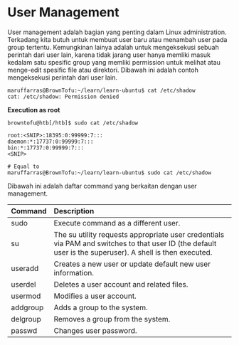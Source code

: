 # User Management
User management adalah bagian yang penting dalam Linux administration. Terkadang kita butuh untuk membuat user baru atau menambah user pada group tertentu. Kemungkinan lainya adalah untuk mengeksekusi sebuah perintah dari user lain, karena tidak jarang user hanya memliki masuk kedalam satu spesific group yang memliki permission untuk melihat atau menge-edit spesific file atau direktori. Dibawah ini adalah contoh mengeksekusi perintah dari user lain.


```shell
maruffarras@BrownTofu:~/learn/learn-ubuntu$ cat /etc/shadow
cat: /etc/shadow: Permission denied
```

**Execution as root**
```shell
browntofu@htb[/htb]$ sudo cat /etc/shadow

root:<SNIP>:18395:0:99999:7:::
daemon:*:17737:0:99999:7:::
bin:*:17737:0:99999:7:::
<SNIP>

# Equal to
maruffarras@BrownTofu:~/learn/learn-ubuntu$ sudo cat /etc/shadow
```

Dibawah ini adalah daftar command yang berkaitan dengan user management.

|Command|Description|
| :------ | :---- |
|sudo| 	Execute command as a different user.|
|su| 	The su utility requests appropriate user credentials via PAM and switches to that user ID (the default user is the superuser). A shell is then executed.|
|useradd| 	Creates a new user or update default new user information.|
|userdel| 	Deletes a user account and related files.|
|usermod |	Modifies a user account.|
|addgroup |	Adds a group to the system.|
|delgroup |	Removes a group from the system.|
|passwd| 	Changes user password.|
